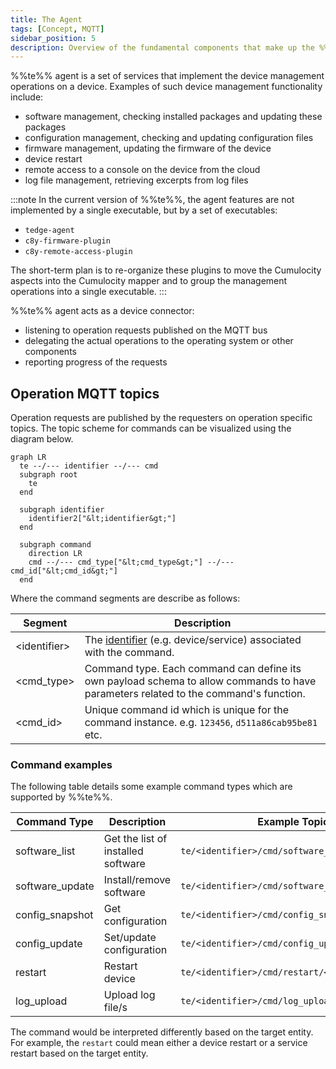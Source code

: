 ```yaml
---
title: The Agent
tags: [Concept, MQTT]
sidebar_position: 5
description: Overview of the fundamental components that make up the %%te%% agent
---
```


%%te%% agent is a set of services that implement the device management operations on a device.
Examples of such device management functionality include:
- software management, checking installed packages and updating these packages
- configuration management, checking and updating configuration files
- firmware management, updating the firmware of the device
- device restart
- remote access to a console on the device from the cloud
- log file management, retrieving excerpts from log files

:::note
In the current version of %%te%%, the agent features are not implemented by a single executable,
but by a set of executables:

- `tedge-agent`
- `c8y-firmware-plugin`
- `c8y-remote-access-plugin`

The short-term plan is to re-organize these plugins to move the Cumulocity aspects into the Cumulocity mapper
and to group the management operations into a single executable. 
:::

%%te%% agent acts as a device connector:
- listening to operation requests published on the MQTT bus
- delegating the actual operations to the operating system or other components
- reporting progress of the requests

## Operation MQTT topics

Operation requests are published by the requesters on operation specific topics. The topic scheme for commands can be visualized using the diagram below.

<p align="center">

```mermaid
graph LR
  te --/--- identifier --/--- cmd
  subgraph root
    te
  end

  subgraph identifier
    identifier2["&lt;identifier&gt;"]
  end

  subgraph command
    direction LR
    cmd --/--- cmd_type["&lt;cmd_type&gt;"] --/--- cmd_id["&lt;cmd_id&gt;"]
  end

```

</p>

Where the command segments are describe as follows:

|Segment|Description|
|---|----|
|&lt;identifier&gt;|The [identifier](../references/mqtt-api.md#group-identifier) (e.g. device/service) associated with the command.|
|&lt;cmd_type&gt;|Command type. Each command can define its own payload schema to allow commands to have parameters related to the command's function.|
|&lt;cmd_id&gt;|Unique command id which is unique for the command instance. e.g. `123456`, `d511a86cab95be81` etc.|

### Command examples

The following table details some example command types which are supported by %%te%%.

| Command Type    | Description | Example Topic                                  |
|-----------------|-------------|------------------------------------------------|
| software_list   | Get the list of installed software | `te/<identifier>/cmd/software_list/<cmd_id>`   |
| software_update | Install/remove software | `te/<identifier>/cmd/software_update/<cmd_id>` |
| config_snapshot | Get configuration | `te/<identifier>/cmd/config_snapshot/<cmd_id>` |
| config_update   | Set/update configuration | `te/<identifier>/cmd/config_update/<cmd_id>`   |
| restart         | Restart device | `te/<identifier>/cmd/restart/<cmd_id>`         |
| log_upload      | Upload log file/s | `te/<identifier>/cmd/log_upload/<cmd_id>`      |

The command would be interpreted differently based on the target entity.
For example, the `restart` could mean either a device restart or a service restart based on the target entity.
